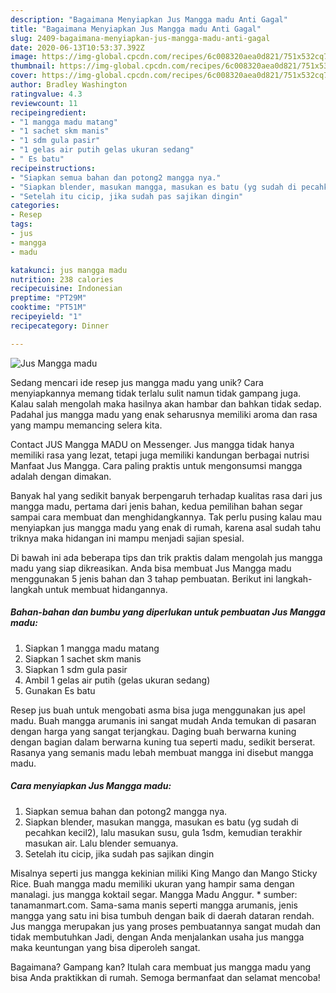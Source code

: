 ```yaml
---
description: "Bagaimana Menyiapkan Jus Mangga madu Anti Gagal"
title: "Bagaimana Menyiapkan Jus Mangga madu Anti Gagal"
slug: 2409-bagaimana-menyiapkan-jus-mangga-madu-anti-gagal
date: 2020-06-13T10:53:37.392Z
image: https://img-global.cpcdn.com/recipes/6c008320aea0d821/751x532cq70/jus-mangga-madu-foto-resep-utama.jpg
thumbnail: https://img-global.cpcdn.com/recipes/6c008320aea0d821/751x532cq70/jus-mangga-madu-foto-resep-utama.jpg
cover: https://img-global.cpcdn.com/recipes/6c008320aea0d821/751x532cq70/jus-mangga-madu-foto-resep-utama.jpg
author: Bradley Washington
ratingvalue: 4.3
reviewcount: 11
recipeingredient:
- "1 mangga madu matang"
- "1 sachet skm manis"
- "1 sdm gula pasir"
- "1 gelas air putih gelas ukuran sedang"
- " Es batu"
recipeinstructions:
- "Siapkan semua bahan dan potong2 mangga nya."
- "Siapkan blender, masukan mangga, masukan es batu (yg sudah di pecahkan kecil2), lalu masukan susu, gula 1sdm, kemudian terakhir masukan air. Lalu blender semuanya."
- "Setelah itu cicip, jika sudah pas sajikan dingin"
categories:
- Resep
tags:
- jus
- mangga
- madu

katakunci: jus mangga madu 
nutrition: 238 calories
recipecuisine: Indonesian
preptime: "PT29M"
cooktime: "PT51M"
recipeyield: "1"
recipecategory: Dinner

---
```



![Jus Mangga madu](https://img-global.cpcdn.com/recipes/6c008320aea0d821/751x532cq70/jus-mangga-madu-foto-resep-utama.jpg)

Sedang mencari ide resep jus mangga madu yang unik? Cara menyiapkannya memang tidak terlalu sulit namun tidak gampang juga. Kalau salah mengolah maka hasilnya akan hambar dan bahkan tidak sedap. Padahal jus mangga madu yang enak seharusnya memiliki aroma dan rasa yang mampu memancing selera kita.

Contact JUS Mangga MADU on Messenger. Jus mangga tidak hanya memiliki rasa yang lezat, tetapi juga memiliki kandungan berbagai nutrisi Manfaat Jus Mangga. Cara paling praktis untuk mengonsumsi mangga adalah dengan dimakan.

Banyak hal yang sedikit banyak berpengaruh terhadap kualitas rasa dari jus mangga madu, pertama dari jenis bahan, kedua pemilihan bahan segar sampai cara membuat dan menghidangkannya. Tak perlu pusing kalau mau menyiapkan jus mangga madu yang enak di rumah, karena asal sudah tahu triknya maka hidangan ini mampu menjadi sajian spesial.


Di bawah ini ada beberapa tips dan trik praktis dalam mengolah jus mangga madu yang siap dikreasikan. Anda bisa membuat Jus Mangga madu menggunakan 5 jenis bahan dan 3 tahap pembuatan. Berikut ini langkah-langkah untuk membuat hidangannya.

<!--inarticleads1-->

##### Bahan-bahan dan bumbu yang diperlukan untuk pembuatan Jus Mangga madu:

1. Siapkan 1 mangga madu matang
1. Siapkan 1 sachet skm manis
1. Siapkan 1 sdm gula pasir
1. Ambil 1 gelas air putih (gelas ukuran sedang)
1. Gunakan  Es batu


Resep jus buah untuk mengobati asma bisa juga menggunakan jus apel madu. Buah mangga arumanis ini sangat mudah Anda temukan di pasaran dengan harga yang sangat terjangkau. Daging buah berwarna kuning dengan bagian dalam berwarna kuning tua seperti madu, sedikit berserat. Rasanya yang semanis madu lebah membuat mangga ini disebut mangga madu. 

<!--inarticleads2-->

##### Cara menyiapkan Jus Mangga madu:

1. Siapkan semua bahan dan potong2 mangga nya.
1. Siapkan blender, masukan mangga, masukan es batu (yg sudah di pecahkan kecil2), lalu masukan susu, gula 1sdm, kemudian terakhir masukan air. Lalu blender semuanya.
1. Setelah itu cicip, jika sudah pas sajikan dingin


Misalnya seperti jus mangga kekinian miliki King Mango dan Mango Sticky Rice. Buah mangga madu memiliki ukuran yang hampir sama dengan manalagi. jus mangga koktail segar. Mangga Madu Anggur. * sumber: tanamanmart.com. Sama-sama manis seperti mangga arumanis, jenis mangga yang satu ini bisa tumbuh dengan baik di daerah dataran rendah. Jus mangga merupakan jus yang proses pembuatannya sangat mudah dan tidak membutuhkan Jadi, dengan Anda menjalankan usaha jus mangga maka keuntungan yang bisa diperoleh sangat. 

Bagaimana? Gampang kan? Itulah cara membuat jus mangga madu yang bisa Anda praktikkan di rumah. Semoga bermanfaat dan selamat mencoba!
